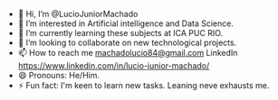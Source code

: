 - 👋 Hi, I’m @LucioJuniorMachado
- 👀 I’m interested in Artificial intelligence and Data Science.
- 🌱 I’m currently learning these subjects at ICA PUC RIO.
- 💞️ I’m looking to collaborate on new technological projects.
- 📫 How to reach me <machadolucio84@gmail.com>
      LinkedIn <https://www.linkedin.com/in/lucio-junior-machado/>
- 😄 Pronouns: He/Him. 
- ⚡ Fun fact: I'm keen to learn new tasks. Leaning neve exhausts me. 

<!---
LucioJuniorMachado/LucioJuniorMachado is a ✨ special ✨ repository because its `README.md` (this file) appears on your GitHub profile.
You can click the Preview link to take a look at your changes.
--->
